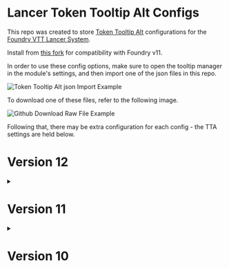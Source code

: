 # Lancer Token Tooltip Alt Configs

This repo was created to store [Token Tooltip Alt](https://foundryvtt.com/packages/token-tooltip-alt) configurations for the [Foundry VTT Lancer System](https://foundryvtt.com/packages/lancer).

Install from [this fork](https://github.com/msprijatelj/token-tooltip-alt/releases/latest/download/module.zip) for compatibility with Foundry v11.

In order to use these config options, make sure to open the tooltip manager in the module's settings, and then import one of the json files in this repo. 

![Token Tooltip Alt json Import Example](jsonImport.png)

To download one of these files, refer to the following image.

![Github Download Raw File Example](github-directions.png)


Following that, there may be extra configuration for each config - the TTA settings are held below.

# Version 12


<details markdown="1">
  <summary>
    <h1>Version 11</h1>
  </summary>

## Valkyrion
### [TTA Config](v11/valkyrion-tta.json)
Variant of KuroKitten's.  Includes Frame type (e.g. `BLACKBEARD`) and Pilot's Callsign for friendly mechs.  Allows token name to accommodate longer Mech names instead of just the pilot Callsign.  Granting observer permissions on a hostile token's parent Actor reveals all stats obscured by `"?"`. Works best with token display names never displayed.
- File: `valkyrion-tta.json`
- Actor Data: `actor.system`
- Max Rows: `4`
- Tooltip Manager:
  - Custom:
    - [x] Pilot
    - [x] Mech
    - [x] NPC
    - [x] Deployable

![Valkyrion TTA Preview](v11/valkyrion-preview.png)

## [Sarah TTA Config](v11/sarah-tta.json)
Variant of KuroKitten's. Only includes NPC class and up to 4 templates for hostile, neutral, friendly, and secret NPCs. Auto-capitalizes class and template names. Does not include config for pilots, player mechs, or deployables.
- File: `sarah-tta.json`
- Actor Data: `actor`
- Max Rows: `5`
- Tooltip Manager:
  - Custom:
   - [ ] Pilot
   - [ ] Mech
   - [x] NPC
   - [ ] Deployable

![Sarah TTA Preview](v11/sarah-preview.png)

## [Bolts TTA Config](v11/bolts-tta.json)

- File: `bolts-tta.json`
- Actor Data: `actor.system`
- Max Rows: `4`  

![Bolts TTA Preview](v11/bolts-preview.png)

## [Eranziel TTA Config](v10/eranziel-tta.json)

- File: `eranziel-tta.json`
- Actor Data: `actor.system`
- Max Rows: `4`
- Tooltip Manager:
  - Custom:
    - [x] Deployable

![Eranziel TTA Preview](v11/eranziel-preview.png)

</details>

<details markdown="1">
  <summary>
    <h1>Version 10</h1>
  </summary>

## [KuroKitten TTA Config](v10/kurokitten-tta.json)

- File: `kurokitten-tta.json`
- Actor Data: `actor.data.data.derived`
- Max Rows: `4`
- Tooltip Manager:
  - Custom:
    - [x] Pilot
    - [x] Mech
    - [x] NPC
    - [x] Deployable

![KuroKitten TTA Preview](v10/kurokitten-preview.png)

</details>
